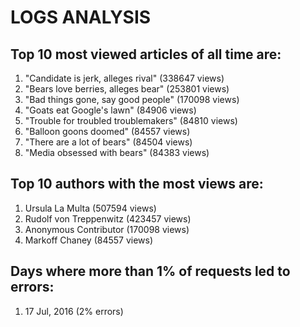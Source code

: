 # LOGS ANALYSIS

## Top 10 most viewed articles of all time are:

  1. "Candidate is jerk, alleges rival" (338647 views)
  2. "Bears love berries, alleges bear" (253801 views)
  3. "Bad things gone, say good people" (170098 views)
  4. "Goats eat Google's lawn" (84906 views)
  5. "Trouble for troubled troublemakers" (84810 views)
  6. "Balloon goons doomed" (84557 views)
  7. "There are a lot of bears" (84504 views)
  8. "Media obsessed with bears" (84383 views)

## Top 10 authors with the most views are:

  1. Ursula La Multa (507594 views)
  2. Rudolf von Treppenwitz (423457 views)
  3. Anonymous Contributor (170098 views)
  4. Markoff Chaney (84557 views)

## Days where more than 1% of requests led to errors:

  1. 17 Jul, 2016 (2% errors)

